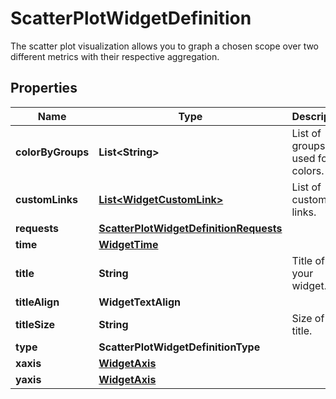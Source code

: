 

# ScatterPlotWidgetDefinition

The scatter plot visualization allows you to graph a chosen scope over two different metrics with their respective aggregation.
## Properties

Name | Type | Description | Notes
------------ | ------------- | ------------- | -------------
**colorByGroups** | **List&lt;String&gt;** | List of groups used for colors. |  [optional]
**customLinks** | [**List&lt;WidgetCustomLink&gt;**](WidgetCustomLink.md) | List of custom links. |  [optional]
**requests** | [**ScatterPlotWidgetDefinitionRequests**](ScatterPlotWidgetDefinitionRequests.md) |  | 
**time** | [**WidgetTime**](WidgetTime.md) |  |  [optional]
**title** | **String** | Title of your widget. |  [optional]
**titleAlign** | **WidgetTextAlign** |  |  [optional]
**titleSize** | **String** | Size of the title. |  [optional]
**type** | **ScatterPlotWidgetDefinitionType** |  | 
**xaxis** | [**WidgetAxis**](WidgetAxis.md) |  |  [optional]
**yaxis** | [**WidgetAxis**](WidgetAxis.md) |  |  [optional]



